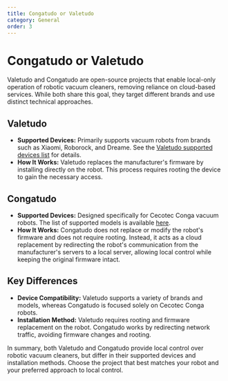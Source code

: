 ```yaml
---
title: Congatudo or Valetudo
category: General
order: 3
---
```


# Congatudo or Valetudo

Valetudo and Congatudo are open-source projects that enable local-only operation of robotic vacuum cleaners, removing reliance on cloud-based services. While both share this goal, they target different brands and use distinct technical approaches.

## Valetudo

- **Supported Devices:** Primarily supports vacuum robots from brands such as Xiaomi, Roborock, and Dreame. See the [Valetudo supported devices list](./supported-robots.md) for details.
- **How It Works:** Valetudo replaces the manufacturer's firmware by installing directly on the robot. This process requires rooting the device to gain the necessary access.

## Congatudo

- **Supported Devices:** Designed specifically for Cecotec Conga vacuum robots. The list of supported models is available [here](./supported-robots.md).
- **How It Works:** Congatudo does not replace or modify the robot's firmware and does not require rooting. Instead, it acts as a cloud replacement by redirecting the robot's communication from the manufacturer's servers to a local server, allowing local control while keeping the original firmware intact.

## Key Differences

- **Device Compatibility:** Valetudo supports a variety of brands and models, whereas Congatudo is focused solely on Cecotec Conga robots.
- **Installation Method:** Valetudo requires rooting and firmware replacement on the robot. Congatudo works by redirecting network traffic, avoiding firmware changes and rooting.

In summary, both Valetudo and Congatudo provide local control over robotic vacuum cleaners, but differ in their supported devices and installation methods. Choose the project that best matches your robot and your preferred approach to local control.